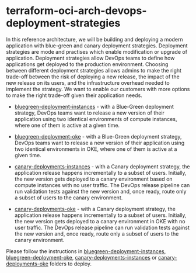 # terraform-oci-arch-devops-deployment-strategies

In this reference architecture, we will be building and deploying a modern application with blue-green and canary deployment strategies. Deployment strategies are mode and practises which enable modification or upgrade of application. Deployment strategies allow DevOps teams to define how applications get deployed to the production environment. Choosing between different deployment strategies allows admins to make the right trade-off between the risk of deploying a new release, the impact of the new release on its users, and the infrastructure overhead needed to implement the strategy. We want to enable our customers with more options to make the right trade-off given their application needs.

* [bluegreen-deployment-instances](bluegreen-deployment-instances) - with a Blue-Green deployment strategy, DevOps teams want to release a new version of their application using two identical environments of compute instances, where one of them is active at a given time.

* [bluegreen-deployment-oke](bluegreen-deployment-oke) - with a Blue-Green deployment strategy, DevOps teams want to release a new version of their application using two identical environments in OKE, where one of them is active at a given time.

* [canary-deployments-instances](canary-deployments-instances) - with a Canary deployment strategy, the application release happens incrementally to a subset of users. Initially, the new version gets deployed to a canary environment based on compute instances with no user traffic. The DevOps release pipeline can run validation tests against the new version and, once ready, route only a subset of users to the canary environment.

* [canary-deployments-oke](canary-deployments-oke) - with a Canary deployment strategy, the application release happens incrementally to a subset of users. Initially, the new version gets deployed to a canary environment in OKE with no user traffic. The DevOps release pipeline can run validation tests against the new version and, once ready, route only a subset of users to the canary environment.

Please follow the instructions in [bluegreen-deployment-instances](bluegreen-deployment-instances), [bluegreen-deployment-oke](bluegreen-deployment-oke), [canary-deployments-instances](canary-deployments-instances) or [canary-deployments-oke](canary-deployments-oke) folders to deploy.
